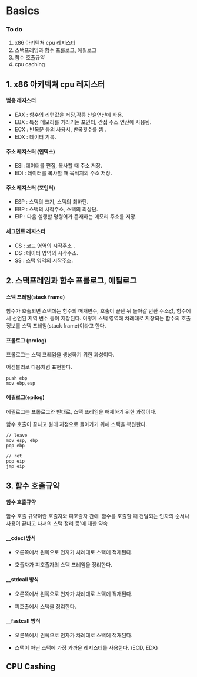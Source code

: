 # Basics

### To do

1. x86 아키텍쳐 cpu 레지스터
2. 스택프레임과 함수 프롤로그, 에필로그
3. 함수 호출규약
4. cpu caching

## 1. x86 아키텍쳐 cpu 레지스터

#### 범용 레지스터

- EAX : 함수의 리턴값을 저장,각종 산술연산에 사용.
- EBX : 특정 메모리를 가리키는 포인터, 간접 주소 연산에 사용됨.
- ECX : 반복문 등의 사용시, 반복횟수를 셈 .
- EDX : 데이터 기록.

#### 주소 레지스터 (인덱스)

- ESI :데이터를 편집, 복사할 때 주소 저장.
- EDI : 데이터를 복사할 때 목적지의 주소 저장.

#### 주소 레지스터 (포인터)

- ESP : 스택의 크기, 스택의 최하단.
- EBP : 스택의 시작주소, 스택의 최상단.
- EIP : 다음 실행할 명령어가 존재하는 메모리 주소를 저장.

#### 세그먼트 레지스터

- CS : 코드 영역의 시작주소 .
- DS : 데이터 영역의 시작주소.
- SS : 스택 영역의 시작주소.

## 2. 스택프레임과 함수 프롤로그, 에필로그

#### 스택 프레임(stack frame)

함수가 호출되면 스택에는 함수의 매개변수, 호출이 끝난 뒤 돌아갈 반환 주소값, 함수에서 선언된 지역 변수 등이 저장된다. 이렇게 스택 영역에 차례대로 저장되는 함수의 호출 정보를 스택 프레임(stack frame)이라고 한다.

#### 프롤로그 (prolog)

프롤로그는 스택 프레임을 생성하기 위한 과성이다.

어셈블리로 다음처럼 표현한다.

```
push ebp 
mov ebp,esp
```

#### 에필로그(epilog)

에필로그는 프롤로그와 반대로, 스택 프레임을 해제하기 위한 과정이다.

함수 호출이 끝나고 원래 지점으로 돌아가기 위해 스택을 복원한다.

```
// leave
mov esp, ebp
pop ebp

// ret
pop eip
jmp eip
```

## 3. 함수 호출규약

#### 함수 호출규약

함수 호출 규약이란 호출자와 피호출자 간에 '함수를 호출할 때 전달되는 인자의 순서나 사용이 끝나고 나서의 스택 정리 등'에 대한 약속

#### __cdecl 방식

- 오른쪽에서 왼쪽으로 인자가 차례대로 스택에 적재된다. 

- 호출자가 피호출자의 스택 프레임을 정리한다.

#### __stdcall 방식

- 오른쪽에서 왼쪽으로 인자가 차례대로 스택에 적재된다. 

- 피호출에서 스택을 정리한다.

#### __fastcall 방식

- 오른쪽에서 왼쪽으로 인자가 차례대로 스택에 적재된다. 

- 스택이 아닌 스택에 가장 가까운 레지스터를 사용한다. (ECD, EDX)

## CPU Cashing

